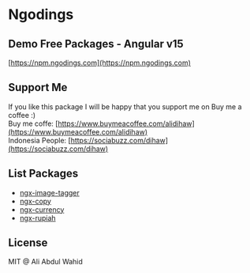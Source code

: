 # Ngodings

## Demo Free Packages - Angular v15

[https://npm.ngodings.com](https://npm.ngodings.com)

## Support Me

If you like this package I will be happy that you support me on Buy me a coffee :) <br />
Buy me coffe: [https://www.buymeacoffee.com/alidihaw](https://www.buymeacoffee.com/alidihaw) <br />
Indonesia People: [https://sociabuzz.com/dihaw](https://sociabuzz.com/dihaw)

## List Packages

- [ngx-image-tagger](https://npm.ngodings.com/packages/ngx-image-tagger)
- [ngx-copy](https://npm.ngodings.com/packages/ngx-copy)
- [ngx-currency](https://npm.ngodings.com/packages/ngx-currency)
- [ngx-rupiah](https://npm.ngodings.com/packages/ngx-rupiah)

## License

MIT @ Ali Abdul Wahid